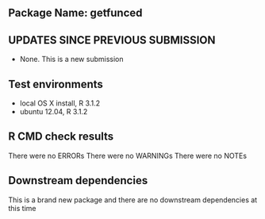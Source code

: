 ## Package Name:  getfunced

## UPDATES SINCE PREVIOUS SUBMISSION
* None. This is a new submission

## Test environments
* local OS X install, R 3.1.2
* ubuntu 12.04, R 3.1.2

## R CMD check results
There were no ERRORs
There were no WARNINGs
There were no NOTEs

## Downstream dependencies
This is a brand new package and 
there are no downstream dependencies 
at this time


